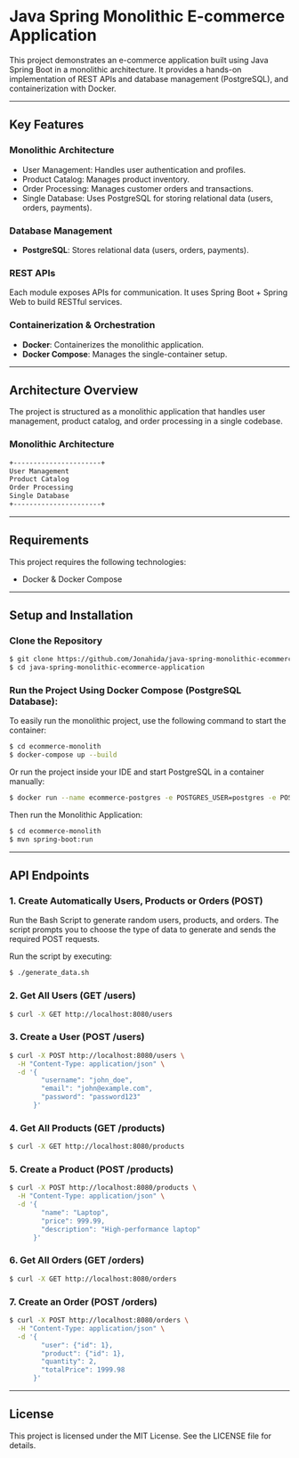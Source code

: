 # Java Spring Monolithic E-commerce Application

This project demonstrates an e-commerce application built using Java Spring Boot in a monolithic architecture. It provides a hands-on implementation of REST APIs and database management (PostgreSQL), and containerization with Docker.

---

## Key Features

### Monolithic Architecture
- User Management: Handles user authentication and profiles.
- Product Catalog: Manages product inventory.
- Order Processing: Manages customer orders and transactions.
- Single Database: Uses PostgreSQL for storing relational data (users, orders, payments).


### Database Management
- **PostgreSQL**: Stores relational data (users, orders, payments).

### REST APIs
Each module exposes APIs for communication. It uses Spring Boot + Spring Web to build RESTful services.

### Containerization & Orchestration
- **Docker**: Containerizes the monolithic application.
- **Docker Compose**: Manages the single-container setup.

---

## Architecture Overview

The project is structured as a monolithic application that handles user management, product catalog, and order processing in a single codebase.


### Monolithic Architecture

```txt
+----------------------+
User Management
Product Catalog
Order Processing
Single Database
+----------------------+
```

---

## Requirements

This project requires the following technologies:

- Docker & Docker Compose

---

## Setup and Installation

### Clone the Repository

```sh
$ git clone https://github.com/Jonahida/java-spring-monolithic-ecommerce-application
$ cd java-spring-monolithic-ecommerce-application
```

### Run the Project Using Docker Compose (PostgreSQL Database):

To easily run the monolithic project, use the following command to start the container:

```bash
$ cd ecommerce-monolith
$ docker-compose up --build
```

Or run the project inside your IDE and start PostgreSQL in a container manually:

```bash
$ docker run --name ecommerce-postgres -e POSTGRES_USER=postgres -e POSTGRES_PASSWORD=mysecretpassword -e POSTGRES_DB=ecommerce_db -p 5432:5432 -d postgres
```

Then run the Monolithic Application:

```bash
$ cd ecommerce-monolith
$ mvn spring-boot:run
```

---

## API Endpoints

### 1. Create Automatically Users, Products or Orders (POST)

Run the Bash Script to generate random users, products, and orders. The script prompts you to choose the type of data to generate and sends the required POST requests.

Run the script by executing:

```bash
$ ./generate_data.sh
```

### 2. Get All Users (GET /users)

```bash
$ curl -X GET http://localhost:8080/users
```

### 3. Create a User (POST /users)

```bash
$ curl -X POST http://localhost:8080/users \
  -H "Content-Type: application/json" \
  -d '{
        "username": "john_doe",
        "email": "john@example.com",
        "password": "password123"
      }'
```

### 4. Get All Products (GET /products)

```bash
$ curl -X GET http://localhost:8080/products
```

### 5. Create a Product (POST /products)

```bash
$ curl -X POST http://localhost:8080/products \
  -H "Content-Type: application/json" \
  -d '{
        "name": "Laptop",
        "price": 999.99,
        "description": "High-performance laptop"
      }'
```

### 6. Get All Orders (GET /orders)

```bash
$ curl -X GET http://localhost:8080/orders
```

### 7. Create an Order (POST /orders)

```bash
$ curl -X POST http://localhost:8080/orders \
  -H "Content-Type: application/json" \
  -d '{
        "user": {"id": 1},
        "product": {"id": 1},
        "quantity": 2,
        "totalPrice": 1999.98
      }'
```

---

## License

This project is licensed under the MIT License. See the LICENSE file for details.